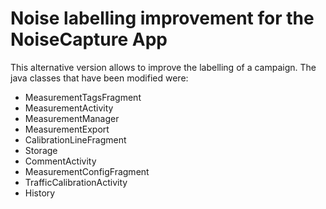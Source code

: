 # Noise labelling improvement for the NoiseCapture App

This alternative version allows to improve the labelling of a campaign. The java classes that have been modified were:

* MeasurementTagsFragment
* MeasurementActivity
* MeasurementManager
* MeasurementExport
* CalibrationLineFragment
* Storage
* CommentActivity
* MeasurementConfigFragment
* TrafficCalibrationActivity
* History





